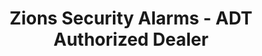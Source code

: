 ---
title: "Zions Security Alarms - ADT Authorized Dealer"
url: /st-george/zions-security-alarms-adt-authorized-dealer/
shop: security
---